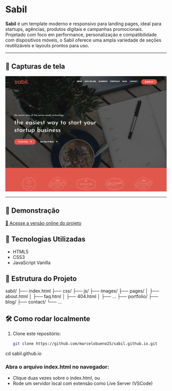 # Sabil

**Sabil** é um template moderno e responsivo para landing pages, ideal para startups, agências, produtos digitais e campanhas promocionais.  
Projetado com foco em performance, personalização e compatibilidade com dispositivos móveis, o Sabil oferece uma ampla variedade de seções reutilizáveis e layouts prontos para uso.

---

## 📸 Capturas de tela

   ![Screenshot do jogo](./screenshot.PNG)

---

## 🔗 Demonstração

[🔗 Acesse a versão online do projeto](https://marcelobueno25.github.io/sabil.github.io/)


## 🚀 Tecnologias Utilizadas

- HTML5
- CSS3
- JavaScript Vanilla

## 📁 Estrutura do Projeto
sabil/
├── index.html
├── css/
├── js/
├── images/
├── pages/
│   ├── about.html
│   ├── faq.html
│   ├── 404.html
│   ├── ...
├── portfolio/
├── blog/
├── contact/
└── ...

## 🛠️ Como rodar localmente
1. Clone este repositório:
   ```bash
   git clone https://github.com/marcelobueno25/sabil.github.io.git
cd sabil.github.io

### Abra o arquivo index.html no navegador:
- Clique duas vezes sobre o index.html, ou
- Rode um servidor local com extensão como Live Server (VSCode)

